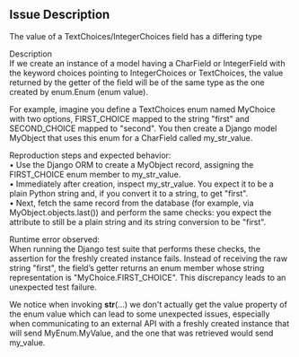 ## Issue Description  
The value of a TextChoices/IntegerChoices field has a differing type  

Description  
If we create an instance of a model having a CharField or IntegerField with the keyword choices pointing to IntegerChoices or TextChoices, the value returned by the getter of the field will be of the same type as the one created by enum.Enum (enum value).  

For example, imagine you define a TextChoices enum named MyChoice with two options, FIRST_CHOICE mapped to the string "first" and SECOND_CHOICE mapped to "second". You then create a Django model MyObject that uses this enum for a CharField called my_str_value.  

Reproduction steps and expected behavior:  
• Use the Django ORM to create a MyObject record, assigning the FIRST_CHOICE enum member to my_str_value.  
• Immediately after creation, inspect my_str_value. You expect it to be a plain Python string and, if you convert it to a string, to get "first".  
• Next, fetch the same record from the database (for example, via MyObject.objects.last()) and perform the same checks: you expect the attribute to still be a plain string and its string conversion to be "first".  

Runtime error observed:  
When running the Django test suite that performs these checks, the assertion for the freshly created instance fails. Instead of receiving the raw string "first", the field’s getter returns an enum member whose string representation is "MyChoice.FIRST_CHOICE". This discrepancy leads to an unexpected test failure.  

We notice when invoking __str__(...) we don't actually get the value property of the enum value which can lead to some unexpected issues, especially when communicating to an external API with a freshly created instance that will send MyEnum.MyValue, and the one that was retrieved would send my_value.